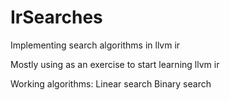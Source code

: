 # IrSearches
Implementing search algorithms in llvm ir

Mostly using as an exercise to start learning llvm ir

Working algorithms:
    Linear search
    Binary search
